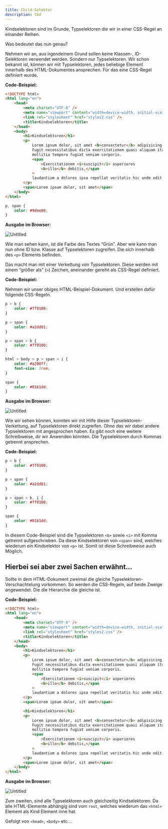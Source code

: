 ```yaml
---
title: Child-Selektor
description: tbd
---
```


Kindselektoren sind im Grunde, Typselektoren die wir in einer CSS-Regel an einander Reihen.

Was bedeutet das nun genau? 

Nehmen wir an, aus irgendeinem Grund sollen keine Klassen-, ID-Selektoren verwendet werden. Sondern nur Typselektoren. Wir schon bekannt ist, können wir mit Typselektoren, jedes beliebige Element innerhalb des HTML-Dokumentes ansprechen. Für das eine CSS-Regel definiert wurde.

**Code-Beispiel:**

```html
<!DOCTYPE html>
<html lang="en">
    <head>
        <meta charset="UTF-8" />
        <meta name="viewport" content="width=device-width, initial-scale=1.0" />
        <link rel="stylesheet" href="styles2.css" />
        <title>Kindselektoren</title>
    </head>
    <body>
        <h1>Kindselektoren</h1>
        <p>
            Lorem ipsum dolor, sit amet <b>consectetur</b> adipisicing elit.
            Fugit necessitatibus dicta exercitationem quasi aliquam itaque
            mollitia tempora fugiat veniam corporis.
            <span
                >Exercitationem <i>suscipit</i> asperiores
                <b>illo</b> debitis,</span
            >
            laudantium a dolores ipsa repellat veritatis hic unde odit ipsam.
        </p>
        <span>Lorem ipsum dolor, sit amet</span>
    </body>
</html>
```

```css
p, span {
    color: #9dee08;
}
```

**Ausgabe im Browser:**

![Untitled](1%202%204%20Kindselektoren%2066206e40edae443d946c18f2d2747932/Untitled.png)

Wie man sehen kann, ist die Farbe des Textes “Grün”. Aber wie kann man nun ohne ID bzw. Klasse auf Typselektoren zugreifen. Die sich innerhalb des `<p>` Elements befinden.

Das macht man mit einer Verkettung von Typselektoren. Diese werden mit einem “größer als” (`>`) Zeichen, aneinander gereiht als CSS-Regel definiert. 

**Code-Beispiel:**

Nehmen wir unser obiges HTML-Beispiel-Dokument. Und erstellen dafür folgende CSS-Regeln.

```css
p > b {
    color: #ff9100;
}

p > span {
    color: #a2dd01;
}

p > span > b {
    color: #ff9100;
}

html > body > p > span > i {
    color: #a200ff;
    font-size: 2rem;
}

span {
    color: #01b1dd;
}
```

**Ausgabe im Browser:**

![Untitled](1%202%204%20Kindselektoren%2066206e40edae443d946c18f2d2747932/Untitled%201.png)

Wie wir sehen können, konnten wir mit Hilfe dieser Typselektoren-Verkettung, auf Typselektoren direkt zugreifen. Ohne das wir dabei andere Typselektoren mit angesprochen haben. Es gibt noch eine weitere Schreibweise, dir wir Anwenden könnten. Die Typselektoren durch Kommas getrennt ansprechen.

**Code-Beispiel:**

```css
p > b {
    color: #ff9100;
}

p > span {
    color: #a2dd01;
}

p > span > b, i {
    color: #ff9100;
}

span {
    color: #01b1dd;
}
```

In diesem Code-Beispiel sind die Typselektoren `<b>` sowie `<i>` mit Komma getrennt aufgeschrieben. Da diese Kindselektoren von `<span>` sind, welches wiederum ein Kindselektor von `<p>` ist. Somit ist diese Schreibweise auch Möglich. 

## **Hierbei sei aber zwei Sachen erwähnt…**

Sollte in dem HTML-Dokument zweimal die gleiche Typselektoren-Verschachtelung vorkommen. So werden die CSS-Regeln, auf beide Zweige angewendet. Die die Hierarchie die gleiche ist.

**Code-Beispiel:**

```html
<!DOCTYPE html>
<html lang="en">
    <head>
        <meta charset="UTF-8" />
        <meta name="viewport" content="width=device-width, initial-scale=1.0" />
        <link rel="stylesheet" href="styles2.css" />
        <title>Kindselektoren</title>
    </head>
    <body>
        <h1>Kindselektoren</h1>
        <p>
            Lorem ipsum dolor, sit amet <b>consectetur</b> adipisicing elit.
            Fugit necessitatibus dicta exercitationem quasi aliquam itaque
            mollitia tempora fugiat veniam corporis.
            <span
                >Exercitationem <i>suscipit</i> asperiores
                <b>illo</b> debitis,</span
            >
            laudantium a dolores ipsa repellat veritatis hic unde odit ipsam.
        </p>
        <span>Lorem ipsum dolor, sit amet</span>

        <h1>Kindselektoren</h1>
        <p>
            Lorem ipsum dolor, sit amet <b>consectetur</b> adipisicing elit.
            Fugit necessitatibus dicta exercitationem quasi aliquam itaque
            mollitia tempora fugiat veniam corporis.
            <span
                >Exercitationem <i>suscipit</i> asperiores
                <b>illo</b> debitis,</span
            >
            laudantium a dolores ipsa repellat veritatis hic unde odit ipsam.
        </p>
        <span>Lorem ipsum dolor, sit amet</span>
    </body>
</html>
```

**Ausgabe im Browser:**

![Untitled](1%202%204%20Kindselektoren%2066206e40edae443d946c18f2d2747932/Untitled%202.png)

Zum zweiten, sind alle Typselektoren auch gleichzeitig Kindselektoren. Da alle HTML-Elemente abhängig sind vom `root`, welches wiederum das `<html>` Element als Kind Element inne hat.

Gefolgt von `<head>`, `<body>` etc….